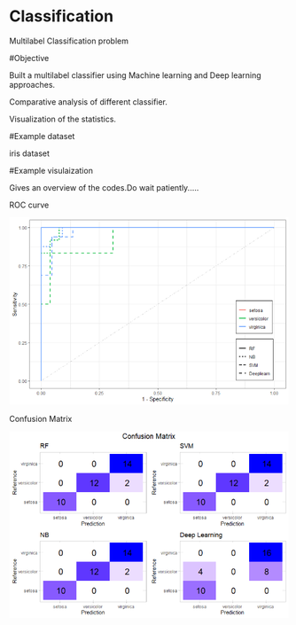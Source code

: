 # Classification
Multilabel Classification problem

#Objective

Built a multilabel classifier using Machine learning and Deep learning approaches.

Comparative analysis of different classifier.

Visualization of the statistics.

#Example dataset

iris dataset

#Example visulaization

Gives an overview of the codes.Do wait patiently.....

ROC curve

![alt text](https://github.com/Mainak-bioinfo/Machine-Learning/blob/4c11eb594cbb3655ba734859f485a04447f210fb/ROC_ALL%20classifier.bmp)

Confusion Matrix

![alt_text](https://github.com/Mainak-bioinfo/Machine-Learning/blob/c9910fd88149e888181334bec544ee687dc81855/CM_ALL%20classifier.bmp)
